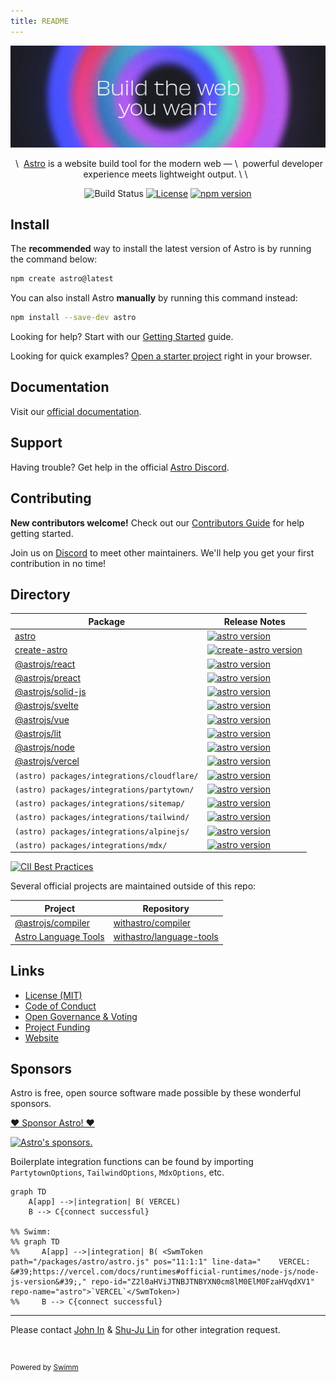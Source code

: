 ```yaml
---
title: README
---
```

![Build the web you want](/.github/assets/banner.jpg "Build the web you want")

<p align="center">&nbsp;\
&nbsp;<a href="<https://astro.build>">Astro</a> is a website build tool for the modern web —&nbsp;\
&nbsp;powerful developer experience meets lightweight output.&nbsp;\
\
&nbsp;</p>

<div align="center">

![Build Status](https://github.com/withastro/astro/actions/workflows/ci.yml/badge.svg) [![License](https://img.shields.io/badge/License-MIT-blue.svg)](https://github.com/withastro/astro/blob/main/LICENSE) [![npm version](https://badge.fury.io/js/astro.svg)](https://badge.fury.io/js/astro)

</div>

## Install

The **recommended** way to install the latest version of Astro is by running the command below:

```bash
npm create astro@latest
```

You can also install Astro **manually** by running this command instead:

```bash
npm install --save-dev astro
```

Looking for help? Start with our [Getting Started](https://docs.astro.build/en/getting-started/) guide.

Looking for quick examples? [Open a starter project](https://astro.new/) right in your browser.

## Documentation

Visit our [official documentation](https://docs.astro.build/).

## Support

Having trouble? Get help in the official [Astro Discord](https://astro.build/chat).

## Contributing

**New contributors welcome!** Check out our [Contributors Guide](CONTRIBUTING.md) for help getting started.

Join us on [Discord](https://astro.build/chat) to meet other maintainers. We'll help you get your first contribution in no time!

## Directory

| Package                                                                                                                                                                       | Release Notes                                                                                                                                                        |
| ----------------------------------------------------------------------------------------------------------------------------------------------------------------------------- | -------------------------------------------------------------------------------------------------------------------------------------------------------------------- |
| [astro](packages/astro)                                                                                                                                                       | [![astro version](https://img.shields.io/npm/v/astro.svg?label=%20)](packages/astro/CHANGELOG.md)                                                                    |
| [create-astro](packages/create-astro)                                                                                                                                         | [![create-astro version](https://img.shields.io/npm/v/create-astro.svg?label=%20)](packages/create-astro/CHANGELOG.md)                                               |
| [@astrojs/react](packages/integrations/react)                                                                                                                                 | [![astro version](https://img.shields.io/npm/v/@astrojs/react.svg?label=%20)](packages/integrations/react/CHANGELOG.md)                                              |
| [@astrojs/preact](packages/integrations/preact)                                                                                                                               | [![astro version](https://img.shields.io/npm/v/@astrojs/preact.svg?label=%20)](packages/integrations/preact/CHANGELOG.md)                                            |
| [@astrojs/solid-js](packages/integrations/solid)                                                                                                                              | [![astro version](https://img.shields.io/npm/v/@astrojs/solid-js.svg?label=%20)](packages/integrations/solid/CHANGELOG.md)                                           |
| [@astrojs/svelte](packages/integrations/svelte)                                                                                                                               | [![astro version](https://img.shields.io/npm/v/@astrojs/svelte.svg?label=%20)](packages/integrations/svelte/CHANGELOG.md)                                            |
| [@astrojs/vue](packages/integrations/vue)                                                                                                                                     | [![astro version](https://img.shields.io/npm/v/@astrojs/vue.svg?label=%20)](packages/integrations/vue/CHANGELOG.md)                                                  |
| [@astrojs/lit](packages/integrations/lit)                                                                                                                                     | [![astro version](https://img.shields.io/npm/v/@astrojs/lit.svg?label=%20)](packages/integrations/lit/CHANGELOG.md)                                                  |
| [@astrojs/node](packages/integrations/node)                                                                                                                                   | [![astro version](https://img.shields.io/npm/v/@astrojs/node.svg?label=%20)](packages/integrations/node/CHANGELOG.md)                                                |
| [@astrojs/vercel](packages/integrations/vercel)                                                                                                                               | [![astro version](https://img.shields.io/npm/v/@astrojs/vercel.svg?label=%20)](packages/integrations/vercel/CHANGELOG.md)                                            |
| <SwmPath repo-id="Z2l0aHViJTNBJTNBYXN0cm8lM0ElM0FzaHVqdXV1" repo-name="astro" path="/packages/integrations/cloudflare/">`(astro) packages/integrations/cloudflare/`</SwmPath> | [![astro version](https://img.shields.io/npm/v/@astrojs/cloudflare.svg?label=%20)](https://github.com/withastro/adapters/blob/main/packages/cloudflare/CHANGELOG.md) |
| <SwmPath repo-id="Z2l0aHViJTNBJTNBYXN0cm8lM0ElM0FzaHVqdXV1" repo-name="astro" path="/packages/integrations/partytown/">`(astro) packages/integrations/partytown/`</SwmPath>   | [![astro version](https://img.shields.io/npm/v/@astrojs/partytown.svg?label=%20)](packages/integrations/partytown/CHANGELOG.md)                                      |
| <SwmPath repo-id="Z2l0aHViJTNBJTNBYXN0cm8lM0ElM0FzaHVqdXV1" repo-name="astro" path="/packages/integrations/sitemap/">`(astro) packages/integrations/sitemap/`</SwmPath>       | [![astro version](https://img.shields.io/npm/v/@astrojs/sitemap.svg?label=%20)](packages/integrations/sitemap/CHANGELOG.md)                                          |
| <SwmPath repo-id="Z2l0aHViJTNBJTNBYXN0cm8lM0ElM0FzaHVqdXV1" repo-name="astro" path="/packages/integrations/tailwind/">`(astro) packages/integrations/tailwind/`</SwmPath>     | [![astro version](https://img.shields.io/npm/v/@astrojs/tailwind.svg?label=%20)](packages/integrations/tailwind/CHANGELOG.md)                                        |
| <SwmPath repo-id="Z2l0aHViJTNBJTNBYXN0cm8lM0ElM0FzaHVqdXV1" repo-name="astro" path="/packages/integrations/alpinejs/">`(astro) packages/integrations/alpinejs/`</SwmPath>     | [![astro version](https://img.shields.io/npm/v/@astrojs/alpinejs.svg?label=%20)](packages/integrations/alpinejs/CHANGELOG.md)                                        |
| <SwmPath repo-id="Z2l0aHViJTNBJTNBYXN0cm8lM0ElM0FzaHVqdXV1" repo-name="astro" path="/packages/integrations/mdx/">`(astro) packages/integrations/mdx/`</SwmPath>               | [![astro version](https://img.shields.io/npm/v/@astrojs/mdx.svg?label=%20)](packages/integrations/mdx/CHANGELOG.md)                                                  |

[![CII Best Practices](https://bestpractices.coreinfrastructure.org/projects/6178/badge)](https://bestpractices.coreinfrastructure.org/projects/6178)

Several official projects are maintained outside of this repo:

| Project                                                             | Repository                                                              |
| ------------------------------------------------------------------- | ----------------------------------------------------------------------- |
| [@astrojs/compiler](https://github.com/withastro/compiler)          | [withastro/compiler](https://github.com/withastro/compiler)             |
| [Astro Language Tools](https://github.com/withastro/language-tools) | [withastro/language-tools](https://github.com/withastro/language-tools) |

## Links

- [License (MIT)](LICENSE)
- [Code of Conduct](https://github.com/withastro/.github/blob/main/CODE_OF_CONDUCT.md)
- [Open Governance & Voting](https://github.com/withastro/.github/blob/main/GOVERNANCE.md)
- [Project Funding](https://github.com/withastro/.github/blob/main/FUNDING.md)
- [Website](https://astro.build/)

## Sponsors

Astro is free, open source software made possible by these wonderful sponsors.

[❤️ Sponsor Astro! ❤️](https://github.com/withastro/.github/blob/main/FUNDING.md)

<p align="center"> <a target="\_blank" href="<https://github.com/sponsors/withastro>">

[![Astro's sponsors.](https://astro.build/sponsors.png "Astro's sponsors.
Platinum sponsors: Vercel, storyblok, Netlify, Ship Shape, Google Chrome
Gold sponsors: ‹div›RIOTS, DEEPGRAM, Transloadit, CloudCannon
Sponsors: Monogram, Qoddi, Dimension")](https://github.com/sponsors/withastro)

Boilerplate integration functions can be found by importing <SwmToken path="/packages/integrations/partytown/src/index.ts" pos="12:4:4" line-data="export type PartytownOptions = {" repo-id="Z2l0aHViJTNBJTNBYXN0cm8lM0ElM0FzaHVqdXV1" repo-name="astro">`PartytownOptions`</SwmToken>, <SwmToken path="/packages/integrations/tailwind/src/index.ts" pos="56:2:2" line-data="type TailwindOptions = {" repo-id="Z2l0aHViJTNBJTNBYXN0cm8lM0ElM0FzaHVqdXV1" repo-name="astro">`TailwindOptions`</SwmToken>, <SwmToken path="/packages/integrations/mdx/src/index.ts" pos="20:4:4" line-data="export type MdxOptions = Omit&lt;typeof markdownConfigDefaults, &#39;remarkPlugins&#39; | &#39;rehypePlugins&#39;&gt; &amp; {" repo-id="Z2l0aHViJTNBJTNBYXN0cm8lM0ElM0FzaHVqdXV1" repo-name="astro">`MdxOptions`</SwmToken>, etc.

```mermaid
graph TD
    A[app] -->|integration| B( VERCEL)
    B --> C{connect successful}

%% Swimm:
%% graph TD
%%     A[app] -->|integration| B( <SwmToken path="/packages/astro/astro.js" pos="11:1:1" line-data="	VERCEL: &#39;https://vercel.com/docs/runtimes#official-runtimes/node-js/node-js-version&#39;," repo-id="Z2l0aHViJTNBJTNBYXN0cm8lM0ElM0FzaHVqdXV1" repo-name="astro">`VERCEL`</SwmToken>)
%%     B --> C{connect successful}
```

---

Please contact <SwmMention uid="7uPWv">[John In](mailto:usertest.swimm@proton.me)</SwmMention> & <SwmMention uid="sLEtk">[Shu-Ju Lin](mailto:shuju@swimm.io)</SwmMention> for other integration request.

&nbsp;

<SwmMeta version="3.0.0"><sup>Powered by [Swimm](https://app.swimm.io/)</sup></SwmMeta>
